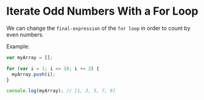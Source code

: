 # Iterate Odd Numbers With a For Loop

We can change the `final-expression` of the `for loop` in order to count by even numbers.

Example:

```js
var myArray = [];

for (var i = 1; i <= 10; i += 2) {
  myArray.push(i);
}

console.log(myArray); // [1, 3, 5, 7, 9]
```

